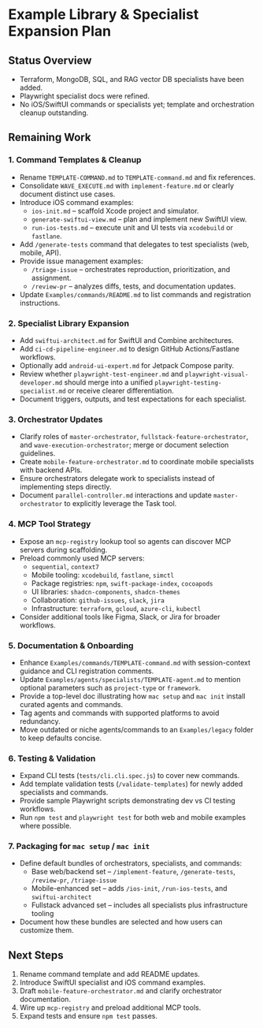 # Example Library & Specialist Expansion Plan

## Status Overview
- Terraform, MongoDB, SQL, and RAG vector DB specialists have been added.
- Playwright specialist docs were refined.
- No iOS/SwiftUI commands or specialists yet; template and orchestration cleanup outstanding.

## Remaining Work

### 1. Command Templates & Cleanup
- Rename `TEMPLATE-COMMAND.md` to `TEMPLATE-command.md` and fix references.
- Consolidate `WAVE_EXECUTE.md` with `implement-feature.md` or clearly document distinct use cases.
- Introduce iOS command examples:
  - `ios-init.md` – scaffold Xcode project and simulator.
  - `generate-swiftui-view.md` – plan and implement new SwiftUI view.
  - `run-ios-tests.md` – execute unit and UI tests via `xcodebuild` or `fastlane`.
- Add `/generate-tests` command that delegates to test specialists (web, mobile, API).
- Provide issue management examples:
  - `/triage-issue` – orchestrates reproduction, prioritization, and assignment.
  - `/review-pr` – analyzes diffs, tests, and documentation updates.
- Update `Examples/commands/README.md` to list commands and registration instructions.

### 2. Specialist Library Expansion
- Add `swiftui-architect.md` for SwiftUI and Combine architectures.
- Add `ci-cd-pipeline-engineer.md` to design GitHub Actions/Fastlane workflows.
- Optionally add `android-ui-expert.md` for Jetpack Compose parity.
- Review whether `playwright-test-engineer.md` and `playwright-visual-developer.md` should merge into a unified `playwright-testing-specialist.md` or receive clearer differentiation.
- Document triggers, outputs, and test expectations for each specialist.

### 3. Orchestrator Updates
- Clarify roles of `master-orchestrator`, `fullstack-feature-orchestrator`, and `wave-execution-orchestrator`; merge or document selection guidelines.
- Create `mobile-feature-orchestrator.md` to coordinate mobile specialists with backend APIs.
- Ensure orchestrators delegate work to specialists instead of implementing steps directly.
- Document `parallel-controller.md` interactions and update `master-orchestrator` to explicitly leverage the Task tool.

### 4. MCP Tool Strategy
- Expose an `mcp-registry` lookup tool so agents can discover MCP servers during scaffolding.
- Preload commonly used MCP servers:
  - `sequential`, `context7`
  - Mobile tooling: `xcodebuild`, `fastlane`, `simctl`
  - Package registries: `npm`, `swift-package-index`, `cocoapods`
  - UI libraries: `shadcn-components`, `shadcn-themes`
  - Collaboration: `github-issues`, `slack`, `jira`
  - Infrastructure: `terraform`, `gcloud`, `azure-cli`, `kubectl`
- Consider additional tools like Figma, Slack, or Jira for broader workflows.

### 5. Documentation & Onboarding
- Enhance `Examples/commands/TEMPLATE-command.md` with session-context guidance and CLI registration comments.
- Update `Examples/agents/specialists/TEMPLATE-agent.md` to mention optional parameters such as `project-type` or `framework`.
- Provide a top-level doc illustrating how `mac setup` and `mac init` install curated agents and commands.
- Tag agents and commands with supported platforms to avoid redundancy.
- Move outdated or niche agents/commands to an `Examples/legacy` folder to keep defaults concise.

### 6. Testing & Validation
- Expand CLI tests (`tests/cli.cli.spec.js`) to cover new commands.
- Add template validation tests (`/validate-templates`) for newly added specialists and commands.
- Provide sample Playwright scripts demonstrating dev vs CI testing workflows.
- Run `npm test` and `playwright test` for both web and mobile examples where possible.

### 7. Packaging for `mac setup` / `mac init`
- Define default bundles of orchestrators, specialists, and commands:
  - Base web/backend set – `/implement-feature`, `/generate-tests`, `/review-pr`, `/triage-issue`
  - Mobile-enhanced set – adds `/ios-init`, `/run-ios-tests`, and `swiftui-architect`
  - Fullstack advanced set – includes all specialists plus infrastructure tooling
- Document how these bundles are selected and how users can customize them.

## Next Steps
1. Rename command template and add README updates.
2. Introduce SwiftUI specialist and iOS command examples.
3. Draft `mobile-feature-orchestrator.md` and clarify orchestrator documentation.
4. Wire up `mcp-registry` and preload additional MCP tools.
5. Expand tests and ensure `npm test` passes.
